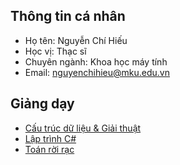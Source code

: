 ## Thông tin cá nhân
- Họ tên: Nguyễn Chí Hiếu
- Học vị: Thạc sĩ
- Chuyên ngành: Khoa học máy tính
- Email: [nguyenchihieu@mku.edu.vn](nguyenchihieu@mku.edu.vn)

## Giảng dạy

  - [Cấu trúc dữ liệu & Giải thuật](https://hieuchnguyen.github.io/cs/teaching/dsa/intro)
  - [Lập trình C#](https://hieuchnguyen.github.io/cs/teaching/csharp/intro)
  - [Toán rời rạc](https://hieuchnguyen.github.io/cs/teaching/dm/intro)
